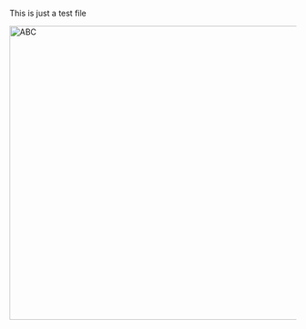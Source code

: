 This is just a test file 

<img width="516" alt="ABC" src="https://user-images.githubusercontent.com/120619503/210401733-9ffbced4-713c-469a-8481-4938abf6355e.png">


